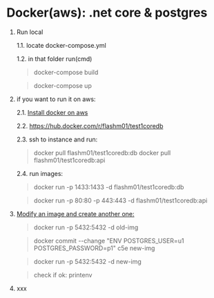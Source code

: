 # Docker(aws): .net core & postgres

1. Run local

    1.1. locate docker-compose.yml

    1.2. in that folder run(cmd)
    > docker-compose build

    > docker-compose up

2. if you want to run it on aws:

    2.1. [Install docker on aws](https://github.com/bogdan8z/dockercoredb/tree/master/docs/install-aws)

    2.2. <https://hub.docker.com/r/flashm01/test1coredb>

    2.3. ssh to instance and run:
    > docker pull flashm01/test1coredb:db
    > docker pull flashm01/test1coredb:api

    2.4. run images:
    >docker run -p 1433:1433 -d flashm01/test1coredb:db

    >docker run -p 80:80 -p 443:443 -d flashm01/test1coredb:api

3. [Modify an image and create another one:](#modify-image)

    >docker run -p 5432:5432 -d old-img

    >docker commit --change "ENV POSTGRES_USER=u1 POSTGRES_PASSWORD=p1" c5e new-img

    >docker run -p 5432:5432 -d new-img

    >check if ok: printenv

4. xxx
